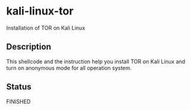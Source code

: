 # kali-linux-tor
Installation of TOR on Kali Linux

## Description
This shellcode and the instruction help you install TOR on Kali Linux and turn on anonymous mode for all operation system.

## Status
FINISHED
